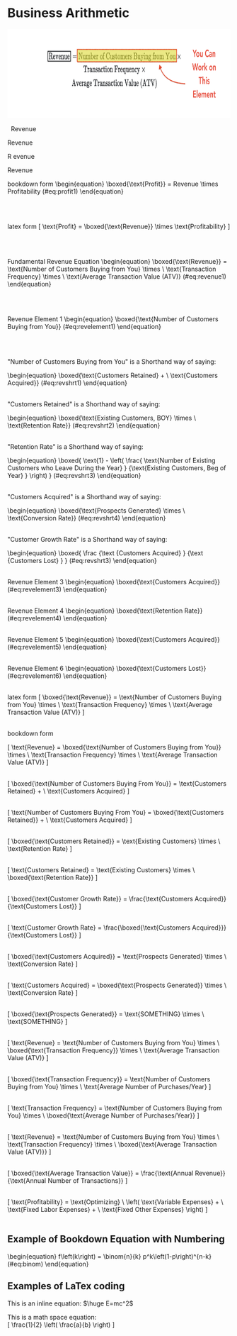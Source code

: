 




# Business Arithmetic


<img src="img/screenshot1.png" width= 1600 height=200>


<span class="red-circle"> &nbsp;&nbsp;Revenue</span>

<span class="red-box">Revenue</span>

<span class="red-circle">R&nbsp;</span>evenue

<span class="red-box">R</span>evenue


bookdown form
\begin{equation}
  \boxed{\text{Profit}} = Revenue \times Profitability
  (\#eq:profit1)
\end{equation}

<br><br>

latex form
\[ \text{Profit} = \boxed{\text{Revenue}} \times \text{Profitability} \]

<br><br>

Fundamental Revenue Equation
\begin{equation}
  \boxed{\text{Revenue}} = \text{Number of Customers Buying from You} \times \\ \text{Transaction Frequency} \times \\ \text{Average Transaction Value (ATV)}
  (\#eq:revenue1)
\end{equation}

<br><br>

Revenue Element 1
\begin{equation}
  \boxed{\text{Number of Customers Buying from You}}
  (\#eq:revelement1)
\end{equation}

<br><br>

"Number of Customers Buying from You" is a Shorthand way of saying:

\begin{equation}
  \boxed{\text{Customers Retained} + \\ \text{Customers Acquired}}
  (\#eq:revshrt1)
\end{equation}
<br><br>

"Customers Retained" is a Shorthand way of saying:

\begin{equation}
  \boxed{\text{Existing Customers, BOY} \times \\ \text{Retention Rate}}
  (\#eq:revshrt2)
\end{equation}
<br><br>

"Retention Rate" is a Shorthand way of saying:

\begin{equation}
  \boxed{
    \text{1} - 
    \left( \frac{
      \text{Number of Existing Customers who Leave During the Year}
          }
           {\text{Existing Customers, Beg of Year}
         } \right)
       }
  (\#eq:revshrt3)
\end{equation}
<br><br>

"Customers Acquired" is a Shorthand way of saying:

\begin{equation}
  \boxed{\text{Prospects Generated} \times \\ \text{Conversion Rate}}
  (\#eq:revshrt4)
\end{equation}
<br><br>


"Customer Growth Rate" is a Shorthand way of saying:

\begin{equation}
  \boxed{
    \frac
      {\text
        {Customers Acquired}
      }
      {\text
       {Customers Lost}
      }
     }
  (\#eq:revshrt3)
\end{equation}
<br><br>



Revenue Element 3
\begin{equation}
  \boxed{\text{Customers Acquired}}
(\#eq:revelement3)
\end{equation}
<br><br>

Revenue Element 4
\begin{equation}
  \boxed{\text{Retention Rate}}
(\#eq:revelement4)
\end{equation}
<br><br>

Revenue Element 5
\begin{equation}
  \boxed{\text{Customers Acquired}}
(\#eq:revelement5)
\end{equation}
<br><br>


Revenue Element 6
\begin{equation}
  \boxed{\text{Customers Lost}}
(\#eq:revelement6)
\end{equation}
<br><br>


latex form
\[ \boxed{\text{Revenue}} = \text{Number of Customers Buying from You} \times \\ \text{Transaction Frequency} \times \\ \text{Average Transaction Value (ATV)} \]
<br><br>

bookdown form





\[ \text{Revenue} = \boxed{\text{Number of Customers Buying from You}} \times \\ \text{Transaction Frequency} \times \\ \text{Average Transaction Value (ATV)} \]
<br><br>


\[ \boxed{\text{Number of Customers Buying From You}} = \text{Customers Retained} + \\ \text{Customers Acquired} \]
<br><br>


\[ \text{Number of Customers Buying From You} = \boxed{\text{Customers Retained}} + \\ \text{Customers Acquired} \]
<br><br>


\[ \boxed{\text{Customers Retained}} = \text{Existing Customers} \times \\ \text{Retention Rate} \]
<br><br>


\[ \text{Customers Retained} = \text{Existing Customers} \times \\ \boxed{\text{Retention Rate}} \]
<br><br>


\[ \boxed{\text{Customer Growth Rate}} = \frac{\text{Customers Acquired}}{\text{Customers Lost}} \]
<br><br>


\[ \text{Customer Growth Rate} = \frac{\boxed{\text{Customers Acquired}}}{\text{Customers Lost}} \]
<br><br>


\[ \boxed{\text{Customers Acquired}} = \text{Prospects Generated} \times \\ \text{Conversion Rate} \]
<br><br>


\[ \text{Customers Acquired} = \boxed{\text{Prospects Generated}} \times \\ \text{Conversion Rate} \]
<br><br>


\[ \boxed{\text{Prospects Generated}} = \text{SOMETHING} \times \\ \text{SOMETHING} \]
<br><br>

\[ \text{Revenue} = \text{Number of Customers Buying from You} \times \\ \boxed{\text{Transaction Frequency}} \times \\ \text{Average Transaction Value (ATV)} \]
<br><br>


\[ \boxed{\text{Transaction Frequency}} = \text{Number of Customers Buying from You} \times \\ \text{Average Number of Purchases/Year} \]
<br><br>


\[ \text{Transaction Frequency} = \text{Number of Customers Buying from You} \times \\ \boxed{\text{Average Number of Purchases/Year}} \]
<br><br>


\[ \text{Revenue} = \text{Number of Customers Buying from You} \times \\ \text{Transaction Frequency} \times \\ \boxed{\text{Average Transaction Value (ATV)}} \]
<br><br>


\[ \boxed{\text{Average Transaction Value}} = \frac{\text{Annual Revenue}}{\text{Annual Number of Transactions}} \]
<br><br>


\[ \text{Profitability} = \text{Optimizing} \\ \left( \text{Variable Expenses} + \\ \text{Fixed Labor Expenses} + \\ \text{Fixed Other Expenses} \right) \]
<br><br>




## Example of Bookdown Equation with Numbering


\begin{equation} 
  f\left(k\right) = \binom{n}{k} p^k\left(1-p\right)^{n-k}
  (\#eq:binom)
\end{equation} 






## Examples of LaTex coding

This is an inline equation: $\huge E=mc^2$

This is a math space equation:  
\[
\frac{1}{2} \left( \frac{a}{b} \right)
\]



